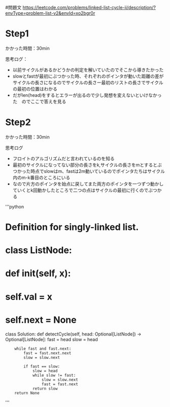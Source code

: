 #問題文
https://leetcode.com/problems/linked-list-cycle-ii/description/?envType=problem-list-v2&envId=xo2bgr0r

# Step1
かかった時間：30min

思考ログ：
- 以前サイクルがあるかどうかの判定を解いていたのでそこから導きたかった
- slowとfastが最初にぶつかった時、それぞれのポインタが動いた距離の差がサイクルの長さになるのでサイクルの長さー最初のリストの長さでサイクルの最初の位置はわかる
- だがlen(head)をするとエラーが出るので少し発想を変えないといけなかった　のでここで答えを見る


# Step2
かかった時間：30min

思考ログ
- フロイトのアルゴリズムだと言われているのを知る
- 最初のサイクルになってない部分の長さをk,サイクルの長さをmとするとぶつかった時点でslowはm、fastは2m動いているのでポインタたちはサイクル内のm-k番目のところにいる
- なので片方のポインタを始点に戻してまた両方のポインタを一つずつ動かしていくとk回動かしたところで二つの点はサイクルの最初に行くのでぶつかる

'''python
# Definition for singly-linked list.
# class ListNode:
#     def __init__(self, x):
#         self.val = x
#         self.next = None

class Solution:
    def detectCycle(self, head: Optional[ListNode]) -> Optional[ListNode]:
        fast = head
        slow = head

        while fast and fast.next:
            fast = fast.next.next
            slow = slow.next

            if fast == slow:
                slow = head
                while slow != fast:
                    slow = slow.next
                    fast = fast.next
                return slow
        return None
'''

